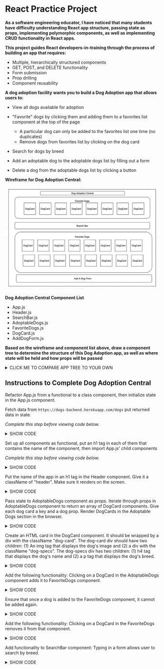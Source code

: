 # React Practice Project #

**As a software engineering educator, I have noticed that many students have difficulty understanding React app structure, passing state as props, implementing polymorphic components, as well as implementing CRUD functionality in React apps.** 

**This project guides React developers-in-training through the process of building an app that requires:**

* Multiple, hierarchically structured components
* GET, POST, and DELETE functionality
* Form submission
* Prop drilling
* Component reusability

**A dog adoption facility wants you to build a Dog Adoption app that allows users to:**

* View all dogs available for adoption

* "Favorite" dogs by clicking them and adding them to a favorites list component at the top of the page
  * A particular dog can only be added to the favorites list one time (no duplicates)
  * Remove dogs from favorites list by clicking on the dog card

* Search for dogs by breed

* Add an adoptable dog to the adoptable dogs list by filling out a form

* Delete a dog from the adoptable dogs list by clicking a button

**Wireframe for Dog Adoption Central:**

![App Wireframe Image](/readme-images/dog-adoption-app-wireframe.png)

**Dog Adoption Central Component List**

* App.js
* Header.js
* SearchBar.js
* AdoptableDogs.js
* FavoriteDogs.js
* DogCard.js
* AddDogForm.js

**Based on the wireframe and component list above, draw a component tree to determine the structure of this Dog Adoption app, as well as where state will be held and how props will be passed**

<details><summary>CLICK ME TO COMPARE APP TREE TO YOUR OWN</summary>
<p>

![App Structure Tree (header component omitted)](/readme-images/app-structure-tree.png)

</p>
</details>

## Instructions to Complete Dog Adoption Central ##

Refactor App.js from a functional to a class component, then initialize state in the App.js component.

Fetch data from `https://dogs-backend.herokuapp.com/dogs` put returned data in state.

*Complete this step before viewing code below.*

<details><summary>SHOW CODE</summary>
<p>![App.js File](/readme-images/app-image.png)</p>
</details>

Set up all components as functional, put an h1 tag in each of them that contains the name of the component, then import App.js' child components

*Complete this step before viewing code below.*

<details><summary>SHOW CODE</summary>
<p>

![App.js w/ Components Imported](/readme-images/app-components-import.png)
![Example of One Functional Component w/ h2](/readme-images/example-functional-component.png)

</p>
</details>

Put the name of the app in an h1 tag in the Header component. Give it a className of "header". Make sure it renders on the screen.

<details><summary>SHOW CODE</summary>
<p>

![Header.js Component Code](/readme-images/header-component.png)

</p>
</details>

Pass state to AdoptableDogs component as props. Iterate through props in AdoptableDogs component to return an array of DogCard components. Give each dog card a key and a dog prop. Render DogCards in the Adoptable Dogs section in the browser.

<details>
<summary>SHOW CODE</summary>
<p>

*Passing props from App, to AdoptableDogs, to DogCard is called prop drilling:*

*Data is passed from a component higher in the app hierarchy to a child component further down. It allows access to state at different levels of the component hierarchy.*

![Pass Props to AdoptableDogs.js](/readme-images/pass-props-adoptabledogs.png)
![AdoptableDogs.js w/ Map](/readme-images/adoptable-dogs-component.png)

</p>
</details>

Create an HTML card in the DogCard component. It should be wrapped by a div with the className "dog-card". The dog-card div should have two children: (1) An img tag that displays the dog's image and (2) a div with the className "dog-specs". The dog-specs div has two children: (1) h4 tag that displays the dog's name and (2) a p tag that displays the dog's breed.

<details>
<summary>SHOW CODE</summary>
<p>

![Pass Props to AdoptableDogs.js](/readme-images/dog-card-component.png)

</p>
</details>

Add the following functionality: Clicking on a DogCard in the AdoptableDogs component adds it to FavoriteDogs component.

<details>
<summary>SHOW CODE</summary>
<p>

<ol>

<li>Add an empty favoriteDogs array to state in the App component.</li>

<li>Create an addDog function that adds a dog object to state.</li> 

*Remember: Functions that CHANGE state have to live where state lives*

<li>Pass the addDog function as props to the AdoptableDogs component, then to the DogCard component.</li>

<li>Pass the favoriteDogs array in state to the FavoriteDogs component.</li>

<li>Create an array of DogCard components and render them in the FavoriteDogs component.</li>

</ol>

![App.js](/readme-images/app-component-new-state.png)

![FavoriteDogs.js](/readme-images/favorite-dogs-with-props.png)

</p>
</details>

Ensure that once a dog is added to the FavoriteDogs component, it cannot be added again.

<details><summary>SHOW CODE</summary>
<p>

![Pass Props to AdoptableDogs.js](/readme-images/dog-card-component.png)

</p>
</details>

Add the following functionality: Clicking on a DogCard in the FavoriteDogs removes it from that component.

<details>
<summary>SHOW CODE</summary>
<p>

*Did you know that you can give two different props the same name even if they reference different functions!? This increases the reusability of components!*

<ol>

<li>Write a removeDog function that removes the selected dog from the favoriteDogs array in state.</li>

<li>Change the name of AdoptableDogs component's addDog prop to dogAction.</li> 

<li>Pass removeDog function as a prop called dogAction to the FavoriteDogs component.</li> 

<li>Pass dogAction down to DogCard. (Change props names in AdoptableDogs and DogCard components as needed.)</li> 

</ol>

![App.js](/readme-images/app-with-remove.png)

![App.js](/readme-images/adoptable-dogs-new-props.png)

</p>
</details>

Add functionality to SearchBar component: Typing in a form allows user to search by breed.

<details>
<summary>SHOW CODE</summary>
<p>

<ol>

<li>
In the App component, add searchTerm to state and assign it to an empty string. Pass it to the SearchBar component as props.
</li>

<li>
In the App component, write a function called updateSearchTerm that takes in a searchTerm and sets the searchTerm in state.
*Do you remember why this function belongs here and not in another component?*
</li>

<li>Pass the updateSearchTerm function to the SearchBar component as props.</li>

<li>Add a search input to SearchBar component.</li>

<li>Give input a value of the searchTerm previously passed as props.</li>

<li>Give input a placeholder of "Find Adoptable Dog".</li>

<li>Add an onChange event listener to the input that references a function called "updateSearchTerm".</li>

<li>In the SearchBar component, write the updateSearchTerm function that references the updateSearchTerm function written in the App component. It should take in event.target.value as its argument.</li>

<li>Create a filteredDogs function. (You determine where it should live.) Based on the searchTerm in state, this funciton should filter dogs by breed, name, and age.</li>

 <li>Update adoptableDogs props sent to AdoptableDogs component to reference the filteredDogs function.</li>

</ol>

![App.js](/readme-images/app-with-remove.png)

![App.js](/readme-images/adoptable-dogs-new-props.png)

</p>
</details>